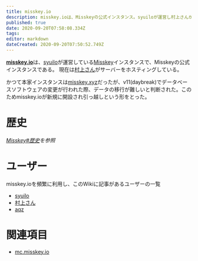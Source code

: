 ```yaml
---
title: misskey.io
description: misskey.ioは、Misskeyの公式インスタンス。syuiloが運営し村上さんがサーバー資源を提供する。
published: true
date: 2020-09-20T07:58:08.334Z
tags: 
editor: markdown
dateCreated: 2020-09-20T07:50:52.749Z
---
```


[**misskey.io**](https://misskey.io)は、[syuilo](/persons/syuilo)が運営している[Misskey](/misskey)インスタンスで、Misskeyの公式インスタンスである。
現在は[村上さん](/persons/AureoleArk)がサーバーをホスティングしている。

かつて本家インスタンスは[misskey.xyz](/instances/misskey_xyz)だったが、v11(daybreak)でデータベースソフトウェアの変更が行われた際、データの移行が難しいと判断された。このためmisskey.ioが新規に開設され引っ越しという形をとった。

# 歴史
*[Misskey#歴史](/software/misskey)を参照*

# ユーザー
misskey.ioを頻繁に利用し、このWikiに記事があるユーザーの一覧

- [syuilo](/persons/syuilo)
- [村上さん](/persons/AureoleArk)
- [aqz](/persons/aqz)

# 関連項目
* [mc.misskey.io](/mc_misskey_io)